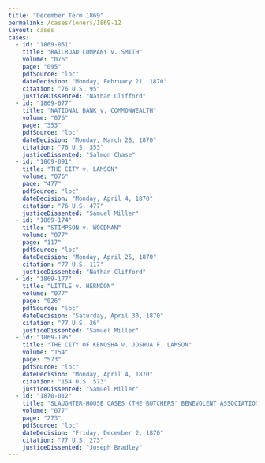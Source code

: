 ```yaml
---
title: "December Term 1869"
permalink: /cases/loners/1869-12
layout: cases
cases:
  - id: "1869-051"
    title: "RAILROAD COMPANY v. SMITH"
    volume: "076"
    page: "095"
    pdfSource: "loc"
    dateDecision: "Monday, February 21, 1870"
    citation: "76 U.S. 95"
    justiceDissented: "Nathan Clifford"
  - id: "1869-077"
    title: "NATIONAL BANK v. COMMONWEALTH"
    volume: "076"
    page: "353"
    pdfSource: "loc"
    dateDecision: "Monday, March 28, 1870"
    citation: "76 U.S. 353"
    justiceDissented: "Salmon Chase"
  - id: "1869-091"
    title: "THE CITY v. LAMSON"
    volume: "076"
    page: "477"
    pdfSource: "loc"
    dateDecision: "Monday, April 4, 1870"
    citation: "76 U.S. 477"
    justiceDissented: "Samuel Miller"
  - id: "1869-174"
    title: "STIMPSON v. WOODMAN"
    volume: "077"
    page: "117"
    pdfSource: "loc"
    dateDecision: "Monday, April 25, 1870"
    citation: "77 U.S. 117"
    justiceDissented: "Nathan Clifford"
  - id: "1869-177"
    title: "LITTLE v. HERNDON"
    volume: "077"
    page: "026"
    pdfSource: "loc"
    dateDecision: "Saturday, April 30, 1870"
    citation: "77 U.S. 26"
    justiceDissented: "Samuel Miller"
  - id: "1869-195"
    title: "THE CITY OF KENOSHA v. JOSHUA F. LAMSON"
    volume: "154"
    page: "573"
    pdfSource: "loc"
    dateDecision: "Monday, April 4, 1870"
    citation: "154 U.S. 573"
    justiceDissented: "Samuel Miller"
  - id: "1870-012"
    title: "SLAUGHTER-HOUSE CASES (THE BUTCHERS' BENEVOLENT ASSOCIATION OF NEW ORLEANS v. THE CRESCENT CITY LIVE-STOCK LANDING AND SLAUGHTER-HOUSE COMPANY)"
    volume: "077"
    page: "273"
    pdfSource: "loc"
    dateDecision: "Friday, December 2, 1870"
    citation: "77 U.S. 273"
    justiceDissented: "Joseph Bradley"
---
```

